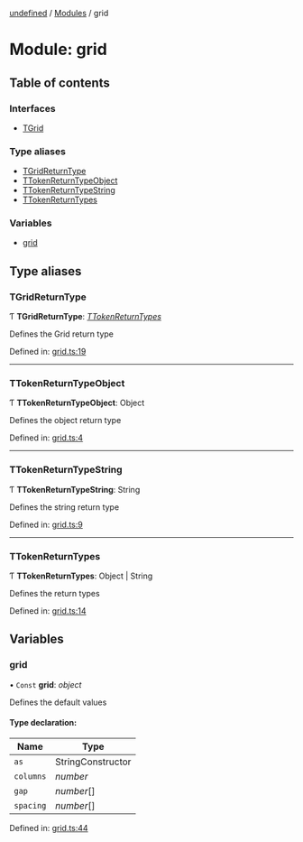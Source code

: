 [undefined](../README.md) / [Modules](../modules.md) / grid

# Module: grid

## Table of contents

### Interfaces

- [TGrid](../interfaces/grid.tgrid.md)

### Type aliases

- [TGridReturnType](grid.md#tgridreturntype)
- [TTokenReturnTypeObject](grid.md#ttokenreturntypeobject)
- [TTokenReturnTypeString](grid.md#ttokenreturntypestring)
- [TTokenReturnTypes](grid.md#ttokenreturntypes)

### Variables

- [grid](grid.md#grid)

## Type aliases

### TGridReturnType

Ƭ **TGridReturnType**: [*TTokenReturnTypes*](grid.md#ttokenreturntypes)

Defines the Grid return type

Defined in: [grid.ts:19](https://github.com/osequi/test-typedoc/blob/d895c1a/grid.ts#L19)

___

### TTokenReturnTypeObject

Ƭ **TTokenReturnTypeObject**: Object

Defines the object return type

Defined in: [grid.ts:4](https://github.com/osequi/test-typedoc/blob/d895c1a/grid.ts#L4)

___

### TTokenReturnTypeString

Ƭ **TTokenReturnTypeString**: String

Defines the string return type

Defined in: [grid.ts:9](https://github.com/osequi/test-typedoc/blob/d895c1a/grid.ts#L9)

___

### TTokenReturnTypes

Ƭ **TTokenReturnTypes**: Object \| String

Defines the return types

Defined in: [grid.ts:14](https://github.com/osequi/test-typedoc/blob/d895c1a/grid.ts#L14)

## Variables

### grid

• `Const` **grid**: *object*

Defines the default values

#### Type declaration:

Name | Type |
------ | ------ |
`as` | StringConstructor |
`columns` | *number* |
`gap` | *number*[] |
`spacing` | *number*[] |

Defined in: [grid.ts:44](https://github.com/osequi/test-typedoc/blob/d895c1a/grid.ts#L44)
